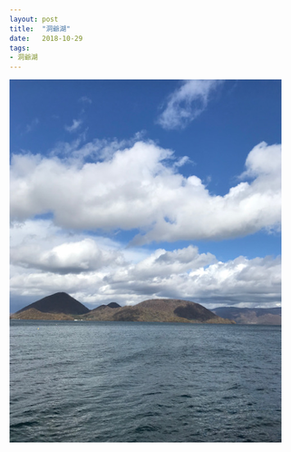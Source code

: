 ```yaml
---
layout: post
title:  "洞爺湖"
date:   2018-10-29
tags:
- 洞爺湖
---
```

![洞爺湖](/media/2018-10-29-洞爺湖.jpeg)